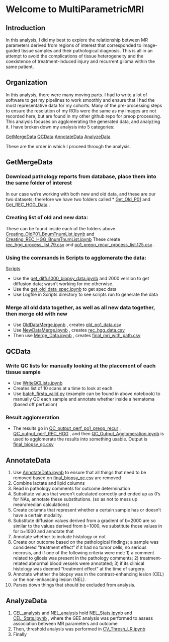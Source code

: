 
#  Welcome to MultiParametricMRI 

## Introduction
In this analysis, I did my best to explore the relationship between MR parameters derived from regions of interest that corresponded to image-guided tissue samples and their pathological diagnosis. This is all in an attempt to avoid the complications of tissue heterogeneity and the coexistence of treatment-induced injury and recurrent glioma within the same patient. 

## Organization
In this analysis, there were many moving parts. I had to write a lot of software to get my pipelines to work smoothly and ensure that I had the most representative data for my cohorts. Many of the pre-processing steps to ensure the resolution of my ROIs were the same as my images are not recorded here, but are found in my other github repo for preop processing. This analysis focuses on agglomerating the generated data, and analyzing it. I have broken down my analysis into 5 categories: 

 [GetMergeData](http://localhost:8888/tree/home/sf673542/MultiParametricMRI/MP_MRI_Final/GetMergeData) 
 [QCData](http://localhost:8888/tree/home/sf673542/MultiParametricMRI/MP_MRI_Final/QCData) 
 [AnnotateData](http://localhost:8888/tree/home/sf673542/MultiParametricMRI/MP_MRI_Final/AnnotateData) 
 [AnalyzeData](http://localhost:8888/tree/home/sf673542/MultiParametricMRI/MP_MRI_Final/AnalyzeData) 

These are the order in which I proceed through the analysis.

## GetMergeData
### Download pathology reports from database, place them into the same folder of interest
In our case we’re working with both new and old data, and these are our two datasets; therefore we have two folders called *   [Get_Old_P01](http://localhost:8888/tree/home/sf673542/MultiParametricMRI/MP_MRI_Final/GetMergeData/Get_Old_P01) 
and  [Get_REC_HGG_Data](http://localhost:8888/tree/home/sf673542/MultiParametricMRI/MP_MRI_Final/GetMergeData/Get_REC_HGG_Data) . 
### Creating list of old and new data: 
These can be found inside each of the folders above. 
[Creating_OldP01_BnumTnumList.ipynb](http://localhost:8888/notebooks/home/sf673542/MultiParametricMRI/MP_MRI_Final/GetMergeData/Get_Old_P01/Creating_OldP01_BnumTnumList.ipynb)  and  [Creating_REC_HGG_BnumTnumList.ipynb](http://localhost:8888/notebooks/home/sf673542/MultiParametricMRI/MP_MRI_Final/GetMergeData/Get_REC_HGG_Data/Creating_REC_HGG_BnumTnumList.ipynb) 
These create  [rec_hgg_process_list.79.csv](http://localhost:8888/edit/home/sf673542/MultiParametricMRI/MP_MRI_Final/GetMergeData/Get_REC_HGG_Data/rec_hgg_process_list.79.csv)  and  [po1_preop_recur_process_list.125.csv](http://localhost:8888/edit/home/sf673542/MultiParametricMRI/MP_MRI_Final/GetMergeData/Get_Old_P01/po1_preop_recur_process_list.125.csv) . 
### Using the commands in Scripts to agglomerate the data: 
 [Scripts](http://localhost:8888/tree/home/sf673542/MultiParametricMRI/MP_MRI_Final/GetMergeData/Scripts)  
* Use the  [get_diffu1000_biopsy_data.ipynb](http://localhost:8888/notebooks/home/sf673542/MultiParametricMRI/MP_MRI_Final/GetMergeData/Scripts/get_diffu1000_biopsy_data.ipynb)  and 2000 version to get diffusion data; wasn’t working for me otherwise. 
* Use the  [get_old_data_spec.ipynb](http://localhost:8888/notebooks/home/sf673542/MultiParametricMRI/MP_MRI_Final/GetMergeData/Scripts/get_old_data_spec.ipynb)  to get spec data
* Use Logfile in Scripts directory to see scripts run to generate the data 
### Merge all old data together, as well as all new data together, then merge old with new
- Use  [OldDataMerge.ipynb](http://localhost:8888/notebooks/home/sf673542/MultiParametricMRI/MP_MRI_Final/GetMergeData/Get_Old_P01/OldDataMerge.ipynb) , creates  [old_po1_data.csv](http://localhost:8888/edit/home/sf673542/MultiParametricMRI/MP_MRI_Final/GetMergeData/Get_Old_P01/old_po1_data.csv) 
- Use  [NewDataMerge.ipynb](http://localhost:8888/notebooks/home/sf673542/MultiParametricMRI/MP_MRI_Final/GetMergeData/Get_REC_HGG_Data/NewDataMerge.ipynb) , creates  [rec_hgg_data.csv](http://localhost:8888/edit/home/sf673542/MultiParametricMRI/MP_MRI_Final/GetMergeData/Get_REC_HGG_Data/rec_hgg_data.csv) 
- Then use  [Merge_Data.ipynb](http://localhost:8888/notebooks/home/sf673542/MultiParametricMRI/MP_MRI_Final/GetMergeData/Merge_Data.ipynb) , creates  [final_mri_with_path.csv](http://localhost:8888/edit/home/sf673542/MultiParametricMRI/MP_MRI_Final/GetMergeData/final_mri_with_path.csv) 

## QCData
### Write QC lists for manually looking at the placement of each tissue sample 
-  Use [WriteQCLists.ipynb](http://localhost:8888/notebooks/home/sf673542/MultiParametricMRI/MP_MRI_Final/QCData/QC_list_generation/WriteQCLists.ipynb) 
- Creates list of 10 scans at a time to look at each. 
- Use [batch_firsta_valid.py](http://localhost:8888/edit/home/sf673542/MultiParametricMRI/MP_MRI_Final/QCData/batch_firsta_valid.py)  (example can be found in above notebook) to manually QC each sample and annotate whether inside a hematoma (based off perfusion)
### Result agglomeration
- The results go in  [QC_output_perf_po1_preop_recur](http://localhost:8888/tree/home/sf673542/MultiParametricMRI/MP_MRI_Final/QCData/QC_output_perf_po1_preop_recur) ,  [QC_output_perf_REC_HGG](http://localhost:8888/tree/home/sf673542/MultiParametricMRI/MP_MRI_Final/QCData/QC_output_perf_REC_HGG) , and then  [QC_Output_Agglomeration.ipynb](http://localhost:8888/notebooks/home/sf673542/MultiParametricMRI/MP_MRI_Final/QCData/QC_Output_Agglomeration.ipynb)  is used to agglomerate the results into something usable. Output is  [final_biopsy_qc.csv](http://localhost:8888/edit/home/sf673542/MultiParametricMRI/MP_MRI_Final/QCData/final_biopsy_qc.csv) 
## AnnotateData
1. Use  [AnnotateData.ipynb](http://localhost:8888/notebooks/home/sf673542/MultiParametricMRI/MP_MRI_Final/AnnotateData/AnnotateData.ipynb)  to ensure that all things that need to be removed based on [final_biopsy_qc.csv](http://localhost:8888/edit/home/sf673542/MultiParametricMRI/MP_MRI_Final/QCData/final_biopsy_qc.csv)  are removed
2. Combine lactate and lipid columns 
3. Read in pathology comments for outcome determination
4. Substitute values that weren’t calculated correctly and ended up as 0’s for NAs, annotate these substitutions. (so as not to mess up mean/median calculations)
5. Create columns that represent whether a certain sample has or doesn’t have a certain modality. 
6. Substitute diffusion values derived from a gradient of b=2000 are so similar to the values derived from b=1000, we substitute those values in for b=1000 and annotate that
7. Annotate whether to include histology or not 
8. Create our outcome based on the pathological findings; a sample was considered “treatment effect” if it had no tumor cells, no serious necrosis, and if one of the following criteria were met: 1) a comment related to gliosis was present in the pathology comments; 2) treatment-related abnormal blood vessels were annotated; 3) if its clinical histology was deemed “treatment effect” at the time of surgery. 
9. Annotate whether the biopsy was in the contrast-enhancing lesion (CEL) or the non-enhancing lesion (NEL). 
10. Parses down things that should be excluded from analysis. 

## AnalyzeData
1.   [CEL_analysis](http://localhost:8888/tree/home/sf673542/MultiParametricMRI/MP_MRI_Final/AnalyzeData/CEL_analysis)  and  [NEL_analysis](http://localhost:8888/tree/home/sf673542/MultiParametricMRI/MP_MRI_Final/AnalyzeData/NEL_analysis)  hold  [NEL_Stats.ipynb](http://localhost:8888/notebooks/home/sf673542/MultiParametricMRI/MP_MRI_Final/AnalyzeData/NEL_analysis/NEL_Stats.ipynb)  and  [CEL_Stats.ipynb](http://localhost:8888/notebooks/home/sf673542/MultiParametricMRI/MP_MRI_Final/AnalyzeData/CEL_analysis/CEL_Stats.ipynb) , where the GEE analysis was performed to assess association between MR parameters and outcome
2. Then, threshold analysis was performed in  [CV_Thresh_LR.ipynb](http://localhost:8888/notebooks/home/sf673542/MultiParametricMRI/MP_MRI_Final/AnalyzeData/ML_TxEvsrHGG/CV_Thresh_LR.ipynb) 
3. Finally 






